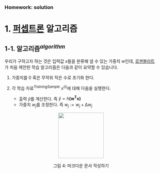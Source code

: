 ### Homework: solution


# 1. [퍼셉트론](https://en.wikipedia.org/wiki/Perceptron) 알고리즘

## 1-1. 알고리즘$^{algorithm}$
우리가 구하고자 하는 것은 입력값 $x$들을 분류해 낼 수 있는 가중치 $w$인데, [로젠블라트](https://en.wikipedia.org/wiki/Rosenblatt)가 처음 제안한 학습 알고리즘은 다음과 같이 요약할 수 있습니다.

1. 가중치를 0 혹은 무작위 작은 수로 초기화 한다.
1. 각 학습 자료$^{Training Sample}$ $x^{(i)}$에 대해 다음을 실행한다.

    * 출력 $\hat{y}$를 계산한다. 즉 $\hat{y} = h\mathbf{(w^Tx)}$
    * 가중치 $w_{j}$를 조정한다. 즉 $w_{j} := w_{j} + ∆w_{j}$
    
<p align="center"><img src="https://github.com/idebtor/KMOOC-ML/blob/master/ipynb/images/person.png?raw=true" width=150></p>
<p align="center">그림 4: 마크다운 문서 작성하기</p>
